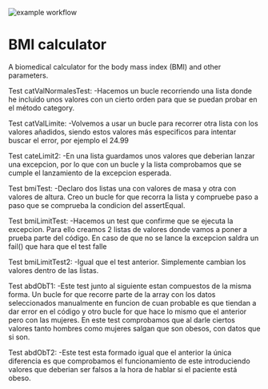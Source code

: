 ![example workflow](https://github.com/jmhorcas/bmicalc/actions/workflows/maven.yml/badge.svg)

# BMI calculator
A biomedical calculator for the body mass index (BMI) and other parameters.

Test catValNormalesTest: 
	-Hacemos un bucle recorriendo una lista donde he incluido unos valores con un cierto orden para que se puedan probar en el método category.

Test catValLimite:
	-Volvemos a usar un bucle para recorrer otra lista con los valores añadidos, siendo estos valores más especificos para intentar buscar el error, por ejemplo el 24.99
	
Test cateLimit2: 
	-En una lista guardamos unos valores que deberian lanzar una excepcion, por lo que con un bucle y la lista comprobamos que se cumple el lanzamiento de la excepcion esperada.
	

Test bmiTest:
	-Declaro dos listas una con valores de masa y otra con valores de altura. Creo un bucle for que recorra la lista y compruebe paso a paso que se comprueba la condicion del assertEqual.
	
Test bmiLimitTest:
	-Hacemos un test que confirme que se ejecuta la excepcion. Para ello creamos 2 listas de valores donde vamos a poner a prueba parte del código. En caso de que no se lance la excepcion saldra un fail() que hara que el test falle
	
Test bmiLimitTest2:
	-Igual que el test anterior. Simplemente cambian los valores dentro de las listas.
	
Test abdObT1:
	-Este test junto al siguiente estan compuestos de la misma forma. Un bucle for que recorre parte de la array con los datos seleccionados manualmente en funcion de cuan probable es que tiendan a dar error en el código y otro bucle for que hace lo mismo que el anterior pero con las mujeres. En este test comprobamos que al darle ciertos valores tanto hombres como mujeres salgan que son obesos, con datos que si son.
	
Test abdObT2:
	-Este test esta formado igual que el anterior la única diferencia es que comprobamos el funcionamiento de este introduciendo valores que deberian ser falsos a la hora de hablar si el paciente está obeso.
	
	
 


